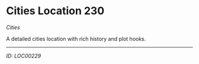 # Cities Location 230

*Cities*

A detailed cities location with rich history and plot hooks.

---
*ID: LOC00229*
